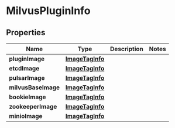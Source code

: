 

# MilvusPluginInfo


## Properties

Name | Type | Description | Notes
------------ | ------------- | ------------- | -------------
**pluginImage** | [**ImageTagInfo**](ImageTagInfo.md) |  | 
**etcdImage** | [**ImageTagInfo**](ImageTagInfo.md) |  | 
**pulsarImage** | [**ImageTagInfo**](ImageTagInfo.md) |  | 
**milvusBaseImage** | [**ImageTagInfo**](ImageTagInfo.md) |  | 
**bookieImage** | [**ImageTagInfo**](ImageTagInfo.md) |  | 
**zookeeperImage** | [**ImageTagInfo**](ImageTagInfo.md) |  | 
**minioImage** | [**ImageTagInfo**](ImageTagInfo.md) |  | 



